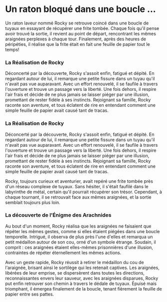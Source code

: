# Un raton bloqué dans une boucle ...

Un raton laveur nommé Rocky se retrouve coincé dans une boucle de tuyaux en essayant de récupérer une frite tombée. Chaque fois qu'il pense avoir trouvé la sortie, il revient au point de départ, rencontrant les mêmes araignées perplexes à chaque tour. Finalement, après des heures de péripéties, il réalise que la frite était en fait une feuille de papier tout le temps!

### La Réalisation de Rocky

Déconcerté par la découverte, Rocky s'assoit enfin, fatigué et dépité. En regardant autour de lui, il remarque une petite fissure dans un tuyau qu'il n'avait pas vue auparavant. Avec un effort renouvelé, il se faufile à travers l'ouverture et trouve un passage vers la liberté. Une fois dehors, il respire l'air frais et décide de ne plus jamais se laisser piéger par une illusion, promettant de rester fidèle à ses instincts. Rejoignant sa famille, Rocky raconte son aventure, et tous éclatent de rire en entendant comment une simple feuille de papier avait causé tant de tracas.

### La Réalisation de Rocky

Déconcerté par la découverte, Rocky s'assoit enfin, fatigué et dépité. En regardant autour de lui, il remarque une petite fissure dans un tuyau qu'il n'avait pas vue auparavant. Avec un effort renouvelé, il se faufile à travers l'ouverture et trouve un passage vers la liberté. Une fois dehors, il respire l'air frais et décide de ne plus jamais se laisser piéger par une illusion, promettant de rester fidèle à ses instincts. Rejoignant sa famille, Rocky raconte son aventure, et tous éclatent de rire en entendant comment une simple feuille de papier avait causé tant de tracas.

Rocky, toujours curieux et aventurier, avait repéré une frite tombée près d'un réseau complexe de tuyaux. Sans hésiter, il s'était faufilé dans le labyrinthe de métal, certain qu'il pourrait récupérer son trésor. Cependant, à chaque tournant, il se retrouvait face aux mêmes araignées, et la sortie semblait toujours plus loin.

### La découverte de l'Énigme des Arachnides


Au bout d'un moment, Rocky réalisa que les araignées ne faisaient que répéter les mêmes gestes, comme si elles étaient piégées dans une boucle temporelle. Intrigué, il observa de plus près l'une d'elles et remarqua un petit médaillon autour de son cou, orné d'un symbole étrange. Soudain, il comprit : ces araignées étaient elles-mêmes prisonnières d'une illusion, contraintes de répéter éternellement les mêmes actions.

Avec un geste rapide, Rocky réussit à retirer le médaillon du cou de l'araignée, brisant ainsi le sortilège qui les retenait captives. Les araignées, libérées de leur emprise, se dispersèrent dans toutes les directions, reconnaissantes envers leur sauveur, avec les araignées disparues, Rocky put enfin retrouver son chemin à travers le dédale de tuyaux. Épuisé mais triomphant, il émergea finalement de la boucle, tenant fièrement la feuille de papier entre ses pattes.